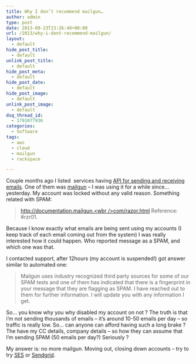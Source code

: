 ```yaml
---
title: Why I don’t recommend mailgun…
author: admin
type: post
date: 2013-09-23T23:26:49+00:00
url: /2013/why-i-dont-recommend-mailgun/
layout:
  - default
hide_post_title:
  - default
unlink_post_title:
  - default
hide_post_meta:
  - default
hide_post_date:
  - default
hide_post_image:
  - default
unlink_post_image:
  - default
dsq_thread_id:
  - 1791077936
categories:
  - Software
tags:
  - aws
  - cloud
  - mailgun
  - rackspace

---
```

Couple months ago I listed  services having [API for sending and receiving emails][1]. One of them was [mailgun](http://www.mailgun.com/) &#8211; I was using it for a while since&#8230; yesterday. My account was locked without any valid reason. Something related with SPAM:

> [http://documentation.mailgun.<wbr />com/razor.html](http://documentation.mailgun.com/razor.html) Reference: #rzr01.

Because I know exactly what emails are being sent using my accounts (I keep track of each email coming out from the system) I was really interested how it could happen. Who reported message as a SPAM, and which one was that.

I contacted support, after 12hours (my account is suspended!) got answer similar to automated one:

> Mailgun uses industry recognized third party sources for some of our SPAM tests and one of them has indicated that there is a fingerprint in your message that they are flagging as SPAM. I have reached out to them for further information. I will update you with any information I get.

So&#8230; you know why you why disabled my account on not ? The truth is that i&#8217;m not sending thousands of emails &#8211; it&#8217;s around 10-50 emails per day &#8211; so traffic is really low. So&#8230; can anyone can afford having such a long brake ? The have my CC details, company details &#8211; so how they can assume that I&#8217;m sending SPAM (50 emails per day?) Seriously ?

My answer is: no more mailgun. Moving out, closing down accounts &#8211; try to try [SES](http://aws.amazon.com/ses/) or [Sendgrid](http://sendgrid.com/).

 [1]: http://www.spidersoft.com.au/2013/send-and-receive-emails-via-api/ "Send and receive emails via API"